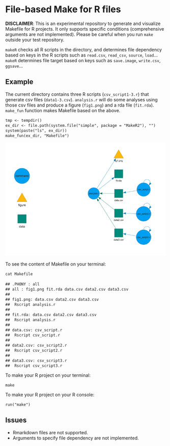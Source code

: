 # File-based Make for R files

**DISCLAIMER**: This is an experimental repository to generate and visualize Makefile for R projects. It only supports specific conditions (comprehensive arguments are not implemented). Please be careful when you run `make` outside your test repository.

`makeR` checks all R scripts in the directory, and determines file dependency based on keys in the R scripts such as `read.csv`, `read_csv`, `source`, `load`... `makeR` determines file target based on keys such as `save.image`, `write.csv`, `ggsave`...




## Example

The current directory contains three R scripts (`csv_script1-3.r`) that generate csv files (`data1-3.csv`). `analysis.r` will do some analyses using those csv files and produce a figure (`fig1.png`) and a rda file (`fit.rda`). `make_fun` function makes Makefile based on the above.

```{r}
tmp <- tempdir()
ex_dir <- file.path(system.file("simple", package = "MakeR2"), "")
system(paste("ls", ex_dir))
make_fun(ex_dir, "Makefile")

```

![Visualization of Makefile](network.png)

To see the content of Makefile on your terminal:

```{bash}
cat Makefile

## .PHONY : all
## all : fig1.png fit.rda data.csv data2.csv data3.csv
##
## fig1.png: data.csv data2.csv data3.csv
##  Rscript analysis.r
##
## fit.rda: data.csv data2.csv data3.csv
##  Rscript analysis.r
##
## data.csv: csv_script.r
##  Rscript csv_script.r
##
## data2.csv: csv_script2.r
##  Rscript csv_script2.r
##
## data3.csv: csv_script3.r
##  Rscript csv_script3.r
```

To make your R project on your terminal:

```{bash}
make
```

To make your R project on your R console:
```{r}
run("make")
```

## Issues

- Rmarkdown files are not supported.
- Arguments to specify file dependency are not implemented.
